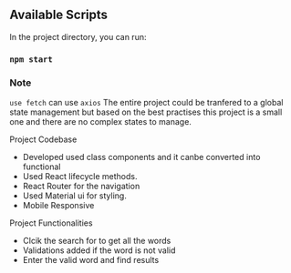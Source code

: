 ## Available Scripts

In the project directory, you can run:

### `npm start`

### Note

`use fetch` can use `axios`
The entire project could be tranfered to a global state management
but based on the best practises this project is a small one and there are no complex states to manage.

Project Codebase

- Developed used class components and it canbe converted into functional
- Used React lifecycle methods.
- React Router for the navigation
- Used Material ui for styling.
- Mobile Responsive

Project Functionalities

- Clcik the search for to get all the words
- Validations added if the word is not valid
- Enter the valid word and find results

